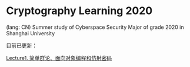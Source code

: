# Cryptography Learning 2020
(lang: CN) Summer study of Cyberspace Security Major of grade 2020 in Shanghai University

目前已更新：

[Lecture1. 简单群论、面向对象编程和仿射密码](https://luminolt.cn/2021/06/13/CTF-Experiment-Guide-1-Affine-Cipher/#Lecture-1-%E7%AE%80%E5%8D%95%E7%BE%A4%E8%AE%BA%E3%80%81%E9%9D%A2%E5%90%91%E5%AF%B9%E8%B1%A1%E7%BC%96%E7%A8%8B%E5%92%8C%E4%BB%BF%E5%B0%84%E5%AF%86%E7%A0%81)
